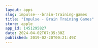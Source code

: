 ```yaml
---
layout: apps
slug: impulse---brain-training-games
title: "Impulse - Brain Training Games"
store: apple
app_id: 1451295827
date: 2024-04-02T07:35:30Z
published: 2019-02-20T00:21:49Z
---
```

